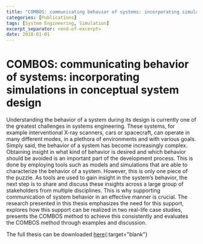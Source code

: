 ```yaml
---
title: "COMBOS: communicating behavior of systems: incorporating simulations in conceptual system design"
categories: [Publications]
tags: [System Engineering, Simulation]
excerpt_separator: <end-of-excerpt>
date: 2018-01-01
---
```


# COMBOS: communicating behavior of systems: incorporating simulations in conceptual system design

Understanding the behavior of a system during its design is currently one of the greatest challenges in systems engineering. <end-of-excerpt> These systems, for example interventional X-ray scanners, cars or spacecraft, can operate in many different modes, in a plethora of environments and with various goals. Simply said, the behavior of a system has become increasingly complex. Obtaining insight in what kind of behavior is desired and which behavior should be avoided is an important part of the development process. This is done by employing tools such as models and simulations that are able to characterize the behavior of a system. However, this is only one piece of the puzzle. As tools are used to gain insight in the system’s behavior, the next step is to share and discuss these insights across a large group of stakeholders from multiple disciplines. This is why supporting communication of system behavior in an effective manner is crucial. The research presented in this thesis emphasizes the need for this support, explores how this support can be realized in two real-life case studies, presents the COMBOS method to achieve this consistently and evaluates the COMBOS method through examples and discussion.

The full thesis can be downloaded [here](https://research.utwente.nl/en/publications/combos-communicating-behavior-of-systems-incorporating-simulation){:target="blank"}

